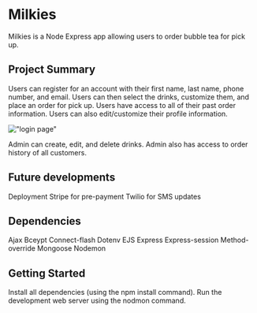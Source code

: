 # Milkies

Milkies is a Node Express app allowing users to order bubble tea for pick up.

## Project Summary

Users can register for an account with their first name, last name, phone number, and email. Users can then select the drinks, customize them, and place an order for pick up. Users have access to all of their past order information. Users can also edit/customize their profile information.

!["login page"]()


Admin can create, edit, and delete drinks. Admin also has access to order history of all customers.

## Future developments

Deployment
Stripe for pre-payment
Twilio for SMS updates

## Dependencies

Ajax
Bceypt
Connect-flash
Dotenv
EJS
Express
Express-session
Method-override
Mongoose
Nodemon

## Getting Started

Install all dependencies (using the npm install command).
Run the development web server using the nodmon command.